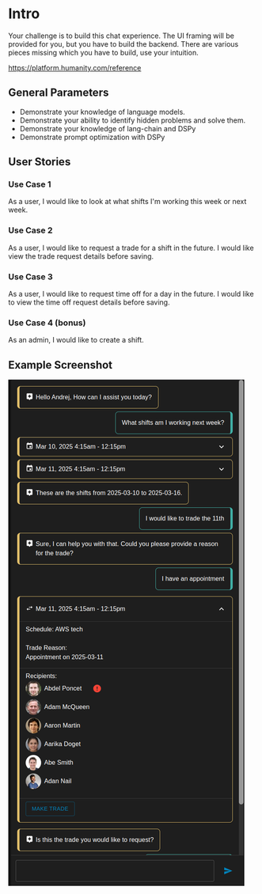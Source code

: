 
# Intro
Your challenge is to build this chat experience.
The UI framing will be provided for you, but you have to build the backend.
There are various pieces missing which you have to build, use your intuition.

https://platform.humanity.com/reference

## General Parameters
- Demonstrate your knowledge of language models.
- Demonstrate your ability to identify hidden problems and solve them.
- Demonstrate your knowledge of lang-chain and DSPy
- Demonstrate prompt optimization with DSPy

## User Stories
### Use Case 1
As a user, I would like to look at what shifts I'm working this week or next week.

### Use Case 2
As a user, I would like to request a trade for a shift in the future.
I would like view the trade request details before saving.

### Use Case 3
As a user, I would like to request time off for a day in the future.
I would like to view the time off request details before saving.

### Use Case 4 (bonus)
As an admin, I would like to create a shift.

## Example Screenshot
![img.png](img.png)
